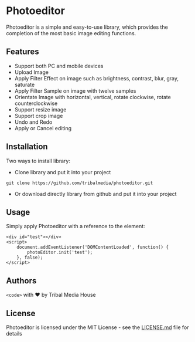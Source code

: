 # Photoeditor

Photoeditor is a simple and easy-to-use library, which provides the completion of the most basic image editing functions.

## Features
* Support both PC and mobile devices
* Upload Image
* Apply Filter Effect on image such as brightness, contrast, blur, gray, saturate
* Apply Filter Sample on image with twelve samples
* Orientate Image with horizontal, vertical, rotate clockwise, rotate counterclockwise
* Support resize image
* Support crop image
* Undo and Redo
* Apply or Cancel editing

## Installation
Two ways to install library:
* Clone library and put it into your project

```
git clone https://github.com/tribalmedia/photoeditor.git
```

* Or download directly library from github and put it into your project

## Usage
Simply apply Photoeditor with a reference to the element:
```
<div id="test"></div>
<script>
    document.addEventListener('DOMContentLoaded', function() {
        photoEditor.init('test');
    }, false);
</script>

```

## Authors

`<code>` with ❤ by Tribal Media House


## License

Photoeditor is licensed under the MIT License - see the [LICENSE.md](LICENSE.md) file for details


